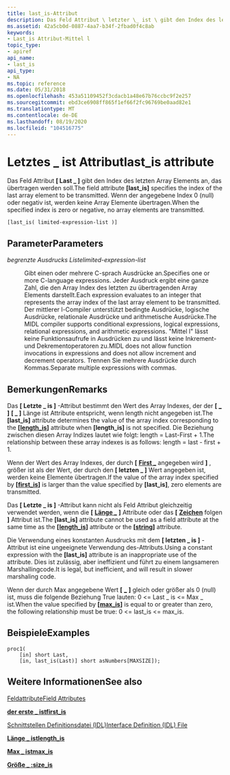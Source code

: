 ```yaml
---
title: last_is-Attribut
description: Das Feld Attribut \ letzter \_ ist \ gibt den Index des letzten Array Elements an, das übertragen werden soll. Wenn der angegebene Index 0 (null) oder negativ ist, werden keine Array Elemente übertragen.
ms.assetid: 42a5cb0d-0887-4aa7-b34f-2fbad0f4c8ab
keywords:
- Last_is Attribut-Mittel l
topic_type:
- apiref
api_name:
- last_is
api_type:
- NA
ms.topic: reference
ms.date: 05/31/2018
ms.openlocfilehash: 453a51109452f3cdacb1a48e67b76ccbc9f2e257
ms.sourcegitcommit: ebd3ce6908ff865f1ef66f2fc96769be0aad82e1
ms.translationtype: MT
ms.contentlocale: de-DE
ms.lasthandoff: 08/19/2020
ms.locfileid: "104516775"
---
```

# <a name="last_is-attribute"></a><span data-ttu-id="4ee43-105">Letztes \_ ist Attribut</span><span class="sxs-lookup"><span data-stu-id="4ee43-105">last\_is attribute</span></span>

<span data-ttu-id="4ee43-106">Das Feld Attribut **\[ Last \_ \]** gibt den Index des letzten Array Elements an, das übertragen werden soll.</span><span class="sxs-lookup"><span data-stu-id="4ee43-106">The field attribute **\[last\_is\]** specifies the index of the last array element to be transmitted.</span></span> <span data-ttu-id="4ee43-107">Wenn der angegebene Index 0 (null) oder negativ ist, werden keine Array Elemente übertragen.</span><span class="sxs-lookup"><span data-stu-id="4ee43-107">When the specified index is zero or negative, no array elements are transmitted.</span></span>

``` syntax
[last_is( limited-expression-list )]
```

## <a name="parameters"></a><span data-ttu-id="4ee43-108">Parameter</span><span class="sxs-lookup"><span data-stu-id="4ee43-108">Parameters</span></span>

<dl> <dt>

<span data-ttu-id="4ee43-109">*begrenzte Ausdrucks Liste*</span><span class="sxs-lookup"><span data-stu-id="4ee43-109">*limited-expression-list*</span></span> 
</dt> <dd>

<span data-ttu-id="4ee43-110">Gibt einen oder mehrere C-sprach Ausdrücke an.</span><span class="sxs-lookup"><span data-stu-id="4ee43-110">Specifies one or more C-language expressions.</span></span> <span data-ttu-id="4ee43-111">Jeder Ausdruck ergibt eine ganze Zahl, die den Array Index des letzten zu übertragenden Array Elements darstellt.</span><span class="sxs-lookup"><span data-stu-id="4ee43-111">Each expression evaluates to an integer that represents the array index of the last array element to be transmitted.</span></span> <span data-ttu-id="4ee43-112">Der mittlerer l-Compiler unterstützt bedingte Ausdrücke, logische Ausdrücke, relationale Ausdrücke und arithmetische Ausdrücke.</span><span class="sxs-lookup"><span data-stu-id="4ee43-112">The MIDL compiler supports conditional expressions, logical expressions, relational expressions, and arithmetic expressions.</span></span> <span data-ttu-id="4ee43-113">"Mittel l" lässt keine Funktionsaufrufe in Ausdrücken zu und lässt keine Inkrement-und Dekrementoperatoren zu.</span><span class="sxs-lookup"><span data-stu-id="4ee43-113">MIDL does not allow function invocations in expressions and does not allow increment and decrement operators.</span></span> <span data-ttu-id="4ee43-114">Trennen Sie mehrere Ausdrücke durch Kommas.</span><span class="sxs-lookup"><span data-stu-id="4ee43-114">Separate multiple expressions with commas.</span></span>

</dd> </dl>

## <a name="remarks"></a><span data-ttu-id="4ee43-115">Bemerkungen</span><span class="sxs-lookup"><span data-stu-id="4ee43-115">Remarks</span></span>

<span data-ttu-id="4ee43-116">Das **\[ Letzte \_ is \]** -Attribut bestimmt den Wert des Array Indexes, der der **\[** [**\_**](length-is.md) **\]** **\[ \_ \]** Länge ist Attribute entspricht, wenn length nicht angegeben ist.</span><span class="sxs-lookup"><span data-stu-id="4ee43-116">The **\[last\_is\]** attribute determines the value of the array index corresponding to the **\[**[**length\_is**](length-is.md)**\]** attribute when **\[length\_is\]** is not specified.</span></span> <span data-ttu-id="4ee43-117">Die Beziehung zwischen diesen Array Indizes lautet wie folgt: length = Last-First + 1.</span><span class="sxs-lookup"><span data-stu-id="4ee43-117">The relationship between these array indexes is as follows: length = last - first + 1.</span></span>

<span data-ttu-id="4ee43-118">Wenn der Wert des Array Indexes, der durch **\[** [**First \_**](first-is.md) angegeben wird **\]** , größer ist als der Wert, der durch den **\[ letzten \_ \]** Wert angegeben ist, werden keine Elemente übertragen.</span><span class="sxs-lookup"><span data-stu-id="4ee43-118">If the value of the array index specified by **\[**[**first\_is**](first-is.md)**\]** is larger than the value specified by **\[last\_is\]**, zero elements are transmitted.</span></span>

<span data-ttu-id="4ee43-119">Das **\[ Letzte \_ is \]** -Attribut kann nicht als Feld Attribut gleichzeitig verwendet werden, wenn die **\[** [**Länge \_**](length-is.md) **\]** Attribute oder das **\[** [**Zeichen**](string.md) folgen **\]** Attribut ist.</span><span class="sxs-lookup"><span data-stu-id="4ee43-119">The **\[last\_is\]** attribute cannot be used as a field attribute at the same time as the **\[**[**length\_is**](length-is.md)**\]** attribute or the **\[**[**string**](string.md)**\]** attribute.</span></span>

<span data-ttu-id="4ee43-120">Die Verwendung eines konstanten Ausdrucks mit dem **\[ letzten \_ is \]** -Attribut ist eine ungeeignete Verwendung des-Attributs.</span><span class="sxs-lookup"><span data-stu-id="4ee43-120">Using a constant expression with the **\[last\_is\]** attribute is an inappropriate use of the attribute.</span></span> <span data-ttu-id="4ee43-121">Dies ist zulässig, aber ineffizient und führt zu einem langsameren Marshallingcode.</span><span class="sxs-lookup"><span data-stu-id="4ee43-121">It is legal, but inefficient, and will result in slower marshaling code.</span></span>

<span data-ttu-id="4ee43-122">Wenn der durch Max angegebene Wert **\[** [**\_**](max-is.md) **\]** gleich oder größer als 0 (null) ist, muss die folgende Beziehung True lauten: 0 <= Last \_ is <= Max \_ ist.</span><span class="sxs-lookup"><span data-stu-id="4ee43-122">When the value specified by **\[**[**max\_is**](max-is.md)**\]** is equal to or greater than zero, the following relationship must be true: 0 <= last\_is <= max\_is.</span></span>

## <a name="examples"></a><span data-ttu-id="4ee43-123">Beispiele</span><span class="sxs-lookup"><span data-stu-id="4ee43-123">Examples</span></span>

``` syntax
proc1(
    [in] short Last,
    [in, last_is(Last)] short asNumbers[MAXSIZE]);
```

## <a name="see-also"></a><span data-ttu-id="4ee43-124">Weitere Informationen</span><span class="sxs-lookup"><span data-stu-id="4ee43-124">See also</span></span>

<dl> <dt>

[<span data-ttu-id="4ee43-125">Feldattribute</span><span class="sxs-lookup"><span data-stu-id="4ee43-125">Field Attributes</span></span>](/windows/desktop/Rpc/field-attributes)
</dt> <dt>

[<span data-ttu-id="4ee43-126">**der erste \_ ist**</span><span class="sxs-lookup"><span data-stu-id="4ee43-126">**first\_is**</span></span>](first-is.md)
</dt> <dt>

[<span data-ttu-id="4ee43-127">Schnittstellen Definitionsdatei (IDL)</span><span class="sxs-lookup"><span data-stu-id="4ee43-127">Interface Definition (IDL) File</span></span>](interface-definition-idl-file.md)
</dt> <dt>

[<span data-ttu-id="4ee43-128">**Länge \_ ist**</span><span class="sxs-lookup"><span data-stu-id="4ee43-128">**length\_is**</span></span>](length-is.md)
</dt> <dt>

[<span data-ttu-id="4ee43-129">**Max \_ ist**</span><span class="sxs-lookup"><span data-stu-id="4ee43-129">**max\_is**</span></span>](max-is.md)
</dt> <dt>

[<span data-ttu-id="4ee43-130">**Größe \_ :**</span><span class="sxs-lookup"><span data-stu-id="4ee43-130">**size\_is**</span></span>](size-is.md)
</dt> </dl>

 

 